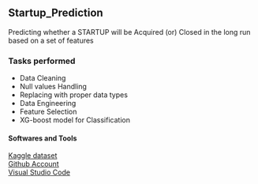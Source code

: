 <h2> Startup_Prediction </h2>
Predicting whether a STARTUP will be Acquired (or) Closed in the long run based on a set of features


<h3>Tasks performed</h3>
<ul>
<li>Data Cleaning</li>
<li>Null values Handling</li>
<li>Replacing with proper data types</li>
<li>Data Engineering</li>
<li>Feature Selection</li>
<li>XG-boost model for Classification</li>
</ul>

<h4> Softwares and Tools </h4>

[Kaggle dataset](https://www.kaggle.com/datasets/manishkc06/startup-success-prediction) <br>
[Github Account](https://github.com/) <br>
[Visual Studio Code](https://code.visualstudio.com/) 

